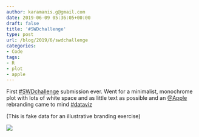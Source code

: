 ```yaml
---
author: karamanis.g@gmail.com
date: 2019-06-09 05:36:05+00:00
draft: false
title: '#SWDchallenge'
type: post
url: /blog/2019/6/swdchallenge
categories:
- Code
tags:
- R
- plot
- apple
---
```


First [#SWDchallenge](https://mobile.twitter.com/hashtag/SWDchallenge?src=hashtag_click) submission ever. Went for a minimalist, monochrome plot with lots of white space and as little text as possible and an [@Apple](https://mobile.twitter.com/Apple) rebranding came to mind [#dataviz](https://mobile.twitter.com/hashtag/dataviz?src=hashtag_click)

(This is fake data for an illustrative branding exercise)



  
   ![](/images/2019-06-09-20196swdchallenge/apple.png)

  



